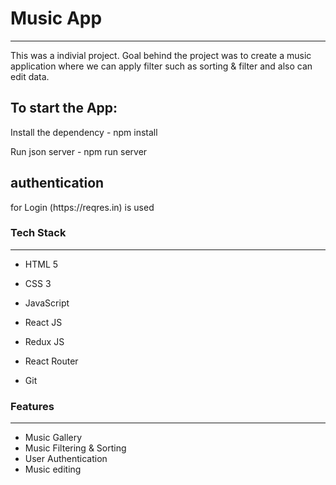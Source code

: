 # Music App
---
<p>
This was a indivial project.
Goal behind the project was to create a music application where we can apply filter such as sorting & filter and also can edit data. 
</p>

## To start the App:

<p>
Install the dependency - npm install
</p>
<p>
Run json server - npm run server
</p>


## authentication

<p>
for Login (https://reqres.in) is used
</p>

### Tech Stack
___

* HTML 5
* CSS 3
* JavaScript
* React JS
* Redux JS
* React Router

* Git

### Features
___
* Music Gallery
* Music Filtering & Sorting
* User Authentication
* Music editing 

